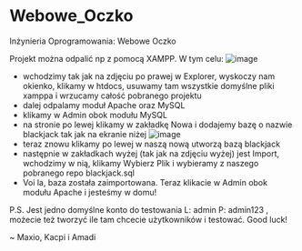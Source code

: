 # Webowe_Oczko
Inżynieria Oprogramowania: Webowe Oczko

Projekt można odpalić np z pomocą XAMPP. W tym celu:
![image](https://user-images.githubusercontent.com/33766583/149179158-5efd6699-2651-453c-b23d-b949c829ad0a.png)
- wchodzimy tak jak na zdjęciu po prawej w Explorer, wyskoczy nam okienko, klikamy w htdocs, usuwamy tam wszystkie domyślne pliki xamppa i wrzucamy całość pobranego projektu
- dalej odpalamy moduł Apache oraz MySQL
- klikamy w Admin obok modułu MySQL
- na stronie po lewej klikamy w zakładkę Nowa i dodajemy bazę o nazwie blackjack tak jak na ekranie niżej
![image](https://user-images.githubusercontent.com/33766583/149179733-f308e8fd-55d7-4019-b7b1-e59ff387e33a.png)
- teraz znowu klikamy po lewej w naszą nową utworzą bazą blackjack
- następnie w zakładkach wyżej (tak jak na zdjęciu wyżej) jest Import, wchodzimy w nią, klikamy Wybierz Plik i wybieramy z naszego pobranego repo blackjack.sql
- Voi la, baza została zaimportowana. Teraz klikacie w Admin obok modułu Apache i jesteśmy w domu!


P.S. Jest jedno domyślne konto do testowania L: admin P: admin123 , możecie też tworzyć ile tam chcecie użytkowników i testować. Good luck!

~ Maxio, Kacpi i Amadi
